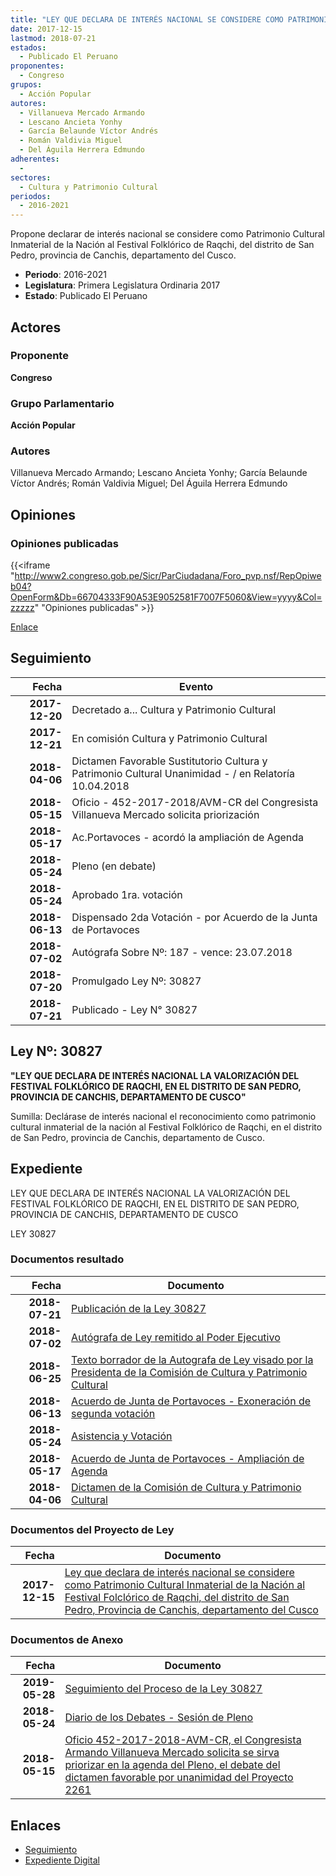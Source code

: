 ```yaml
---
title: "LEY QUE DECLARA DE INTERÉS NACIONAL SE CONSIDERE COMO PATRIMONIO CULTURAL, INMATERIAL DE LA NACIÓN AL FESTIVAL FOLKORICO DE RAQCHI, DEL DISTRITO DE SAN PEDRO, PROVINCIA DE CANCHIS, DEPARTAMENTO DEL CUSCO"
date: 2017-12-15
lastmod: 2018-07-21
estados: 
  - Publicado El Peruano
proponentes: 
  - Congreso
grupos: 
  - Acción Popular
autores: 
  - Villanueva Mercado Armando
  - Lescano Ancieta Yonhy
  - García Belaunde Víctor Andrés
  - Román Valdivia Miguel
  - Del Águila Herrera Edmundo
adherentes: 
  - 
sectores: 
  - Cultura y Patrimonio Cultural
periodos: 
  - 2016-2021
---
```


Propone declarar de interés nacional se considere como Patrimonio Cultural Inmaterial de la Nación al Festival Folklórico de Raqchi, del distrito de San Pedro, provincia de Canchis, departamento del Cusco.

- **Periodo**: 2016-2021
- **Legislatura**: Primera Legislatura Ordinaria 2017
- **Estado**: Publicado El Peruano

## Actores

### Proponente

**Congreso**

### Grupo Parlamentario

**Acción Popular**

### Autores

Villanueva Mercado Armando; Lescano Ancieta Yonhy; García Belaunde Víctor Andrés; Román Valdivia Miguel; Del Águila Herrera Edmundo


## Opiniones

### Opiniones publicadas

{{<iframe "http://www2.congreso.gob.pe/Sicr/ParCiudadana/Foro_pvp.nsf/RepOpiweb04?OpenForm&Db=66704333F90A53E9052581F7007F5060&View=yyyy&Col=zzzzz" "Opiniones publicadas" >}}

[Enlace](http://www2.congreso.gob.pe/Sicr/ParCiudadana/Foro_pvp.nsf/RepOpiweb04?OpenForm&Db=66704333F90A53E9052581F7007F5060&View=yyyy&Col=zzzzz)

## Seguimiento

| Fecha | Evento |
|------:|--------|
| **2017-12-20** | Decretado a... Cultura y Patrimonio Cultural|
| **2017-12-21** | En comisión Cultura y Patrimonio Cultural|
| **2018-04-06** | Dictamen Favorable Sustitutorio Cultura y Patrimonio Cultural Unanimidad - / en Relatoría 10.04.2018|
| **2018-05-15** | Oficio - 452-2017-2018/AVM-CR del Congresista Villanueva Mercado solicita priorización|
| **2018-05-17** | Ac.Portavoces - acordó la ampliación de Agenda|
| **2018-05-24** | Pleno (en debate)|
| **2018-05-24** | Aprobado 1ra. votación|
| **2018-06-13** | Dispensado 2da Votación - por Acuerdo de la Junta de Portavoces|
| **2018-07-02** | Autógrafa Sobre Nº: 187 - vence: 23.07.2018|
| **2018-07-20** | Promulgado Ley Nº: 30827|
| **2018-07-21** | Publicado - Ley N° 30827|

## Ley Nº: 30827

**"LEY QUE DECLARA DE INTERÉS NACIONAL LA VALORIZACIÓN DEL FESTIVAL FOLKLÓRICO DE RAQCHI, EN EL DISTRITO DE SAN PEDRO, PROVINCIA DE CANCHIS, DEPARTAMENTO DE CUSCO"**

Sumilla: Declárase de interés nacional el reconocimiento como patrimonio cultural inmaterial de la nación al Festival Folklórico de Raqchi, en el distrito de San Pedro, provincia de Canchis, departamento de Cusco.


## Expediente

LEY QUE DECLARA DE INTERÉS NACIONAL LA VALORIZACIÓN DEL FESTIVAL FOLKLÓRICO DE RAQCHI, EN EL DISTRITO DE SAN PEDRO, PROVINCIA DE CANCHIS, DEPARTAMENTO DE CUSCO

LEY 30827


### Documentos resultado

| Fecha | Documento |
|------:|--------|
| **2018-07-21** | [Publicación de la Ley 30827](http://www.leyes.congreso.gob.pe/Documentos/2016_2021/ADLP/Normas_Legales/30827-LEY.pdf) |
| **2018-07-02** | [Autógrafa de Ley remitido al Poder Ejecutivo](http://www.leyes.congreso.gob.pe/Documentos/2016_2021/ADLP/Texto_Aprobado/AU0226120180702.pdf) |
| **2018-06-25** | [Texto borrador de la Autografa de Ley visado por la Presidenta de la Comisión de Cultura y Patrimonio Cultural](http://www.leyes.congreso.gob.pe/Documentos/2016_2021/Texto_Borrador_de_Autografa/BAU0226120180625.pdf) |
| **2018-06-13** | [Acuerdo de Junta de Portavoces - Exoneración de segunda votación](http://www.leyes.congreso.gob.pe/Documentos/2016_2021/Acuerdos/Junta_Portavoces/AJP0226120180613.pdf) |
| **2018-05-24** | [Asistencia y Votación](http://www.leyes.congreso.gob.pe/Documentos/2016_2021/Asistencia_y_Votacion/Proyectos_de_Ley/AV0226120180524.pdf) |
| **2018-05-17** | [Acuerdo de Junta de Portavoces - Ampliación de Agenda](http://www.leyes.congreso.gob.pe/Documentos/2016_2021/Acuerdos/Junta_Portavoces/AJP0226120180517.pdf) |
| **2018-04-06** | [Dictamen de la Comisión de Cultura y Patrimonio Cultural](http://www.leyes.congreso.gob.pe/Documentos/2016_2021/Dictamenes/Proyectos_de_Ley/02261DC05MAY20180406.pdf) |

### Documentos del Proyecto de Ley

| Fecha | Documento |
|------:|--------|
| **2017-12-15** | [Ley que declara de interés nacional se considere como Patrimonio Cultural Inmaterial de la Nación al Festival Folclórico de Raqchi, del distrito de San Pedro, Provincia de Canchis, departamento del Cusco](http://www.leyes.congreso.gob.pe/Documentos/2016_2021/Proyectos_de_Ley_y_de_Resoluciones_Legislativas/PL0226120171215.pdf) |

### Documentos de Anexo

| Fecha | Documento |
|------:|--------|
| **2019-05-28** | [Seguimiento del Proceso de la Ley 30827](http://www.leyes.congreso.gob.pe/Documentos/2016_2021/Seguimiento_de_Proyectos_de_Ley/02261PL20190528.pdf) |
| **2018-05-24** | [Diario de los Debates - Sesión de Pleno](http://www.leyes.congreso.gob.pe/Documentos/2016_2021/ADLP/Diario_Debates/30827-TDD.pdf) |
| **2018-05-15** | [Oficio 452-2017-2018-AVM-CR, el Congresista Armando Villanueva Mercado solicita se sirva priorizar en la agenda del Pleno, el debate del dictamen favorable por unanimidad del Proyecto 2261](http://www.leyes.congreso.gob.pe/Documentos/2016_2021/Oficios/Congresistas/OFICIO-452-2017-2018-AVM-CR.pdf) |

## Enlaces 

- [Seguimiento](http://www2.congreso.gob.pe/Sicr/TraDocEstProc/CLProLey2016.nsf/f7fff46988ca05b1052578e100829cc7/ab27039f3e1fe2ab052581f70072d81f?OpenDocument)
- [Expediente Digital](http://www2.congreso.gob.pe/Sicr/TraDocEstProc/CLProLey2016.nsf/f7fff46988ca05b1052578e100829cc7/ab27039f3e1fe2ab052581f70072d81f?OpenDocument&Click=05257FB7005EB655.eb71d0cf91d8294e05256cdf006b5706/$Body/0.1C6C)
